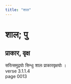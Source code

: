 ```yaml
---
title: "शाल"
---
```


# शाल; पु
## प्राकार, वृक्ष
सरित्समुद्रयोः सिन्धुः शालः प्राकारवृक्षयोः ।<br />verse 3.1.1.4<br />page 0013

